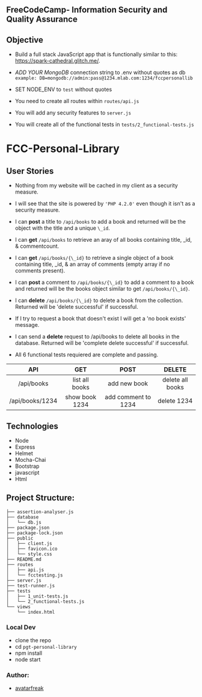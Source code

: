 ## **FreeCodeCamp**- Information Security and Quality Assurance

## Objective

- Build a full stack JavaScript app that is functionally similar to this: https://spark-cathedral.glitch.me/.

- _ADD YOUR MongoDB_ connection string to .env without quotes as db `example: DB=mongodb://admin:pass@1234.mlab.com:1234/fccpersonallib`
- SET NODE_ENV to `test` without quotes
- You need to create all routes within `routes/api.js`
- You will add any security features to `server.js`
- You will create all of the functional tests in `tests/2_functional-tests.js`

# FCC-Personal-Library

## User Stories

- Nothing from my website will be cached in my client as a security measure.

- I will see that the site is powered by `'PHP 4.2.0'` even though it isn't as a security measure.

- I can **post** a title to `/api/books` to add a book and returned will be the object with the title and a unique `\_id`.

- I can **get** `/api/books` to retrieve an aray of all books containing title, \_id, & commentcount.

- I can **get** `/api/books/{\_id}` to retrieve a single object of a book containing title, \_id, & an array of comments (empty array if no comments present).

- I can **post** a comment to `/api/books/{\_id}` to add a comment to a book and returned will be the books object similar to get `/api/books/{\_id}`.

- I can **delete** `/api/books/{\_id}` to delete a book from the collection. Returned will be 'delete successful' if successful.

- If I try to request a book that doesn't exist I will get a 'no book exists' message.

- I can send a **delete** request to /api/books to delete all books in the database. Returned will be 'complete delete successful' if successful.

- All 6 functional tests requiered are complete and passing.

|       API       |      GET       |        POST         |      DELETE      |
| :-------------: | :------------: | :-----------------: | :--------------: |
|   /api/books    | list all books |    add new book     | delete all books |
| /api/books/1234 | show book 1234 | add comment to 1234 |   delete 1234    |

## Technologies

- Node
- Express
- Helmet
- Mocha-Chai
- Bootstrap
- javascript
- Html

## Project Structure:

```
├── assertion-analyser.js
├── database
│   └── db.js
├── package.json
├── package-lock.json
├── public
│   ├── client.js
│   ├── favicon.ico
│   └── style.css
├── README.md
├── routes
│   ├── api.js
│   └── fcctesting.js
├── server.js
├── test-runner.js
├── tests
│   ├── 1_unit-tests.js
│   └── 2_functional-tests.js
└── views
    └── index.html
```

### Local Dev
- clone the repo
- cd `pgt-personal-library`
- npm install
- node start

### Author:

- [avatarfreak](https://github.com/avatarfreak)
